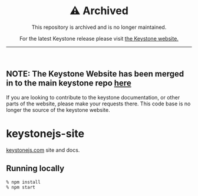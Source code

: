 <div align="center">
  <h1>⚠️ Archived</h1>
  <p>This repository is archived and is no longer maintained.</p>
  <p>For the latest Keystone release please visit <a href="https://keystonejs.com">the Keystone website.</a></p>
  <hr>
</div>
<br>

## NOTE: The Keystone Website has been merged in to the main keystone repo [here](https://github.com/keystonejs/keystone/tree/master/docs)

If you are looking to contribute to the keystone documentation, or other parts of the website, please make your requests there. This code base is no longer the source of the keystone website.


# keystonejs-site

[keystonejs.com](http://keystonejs.com) site and docs.

## Running locally

    % npm install
    % npm start
